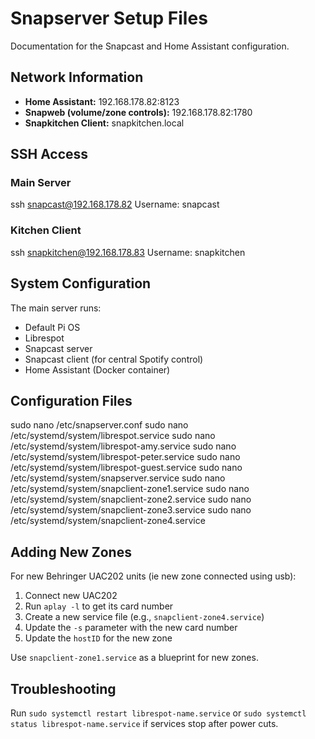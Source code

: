 # Snapserver Setup Files

Documentation for the Snapcast and Home Assistant configuration.

## Network Information
- **Home Assistant:** 192.168.178.82:8123
- **Snapweb (volume/zone controls):** 192.168.178.82:1780
- **Snapkitchen Client:** snapkitchen.local

## SSH Access
### Main Server
ssh snapcast@192.168.178.82
Username: snapcast

### Kitchen Client
ssh snapkitchen@192.168.178.83
Username: snapkitchen

## System Configuration
The main server runs:
- Default Pi OS
- Librespot
- Snapcast server
- Snapcast client (for central Spotify control)
- Home Assistant (Docker container)

## Configuration Files
sudo nano /etc/snapserver.conf
sudo nano /etc/systemd/system/librespot.service
sudo nano /etc/systemd/system/librespot-amy.service
sudo nano /etc/systemd/system/librespot-peter.service
sudo nano /etc/systemd/system/librespot-guest.service
sudo nano /etc/systemd/system/snapserver.service
sudo nano /etc/systemd/system/snapclient-zone1.service
sudo nano /etc/systemd/system/snapclient-zone2.service
sudo nano /etc/systemd/system/snapclient-zone3.service
sudo nano /etc/systemd/system/snapclient-zone4.service

## Adding New Zones
For new Behringer UAC202 units (ie new zone connected using usb):
1. Connect new UAC202
2. Run `aplay -l` to get its card number
3. Create a new service file (e.g., `snapclient-zone4.service`)
4. Update the `-s` parameter with the new card number
5. Update the `hostID` for the new zone

Use `snapclient-zone1.service` as a blueprint for new zones.

## Troubleshooting
Run `sudo systemctl restart librespot-name.service` or `sudo systemctl status librespot-name.service` if services stop after power cuts.
